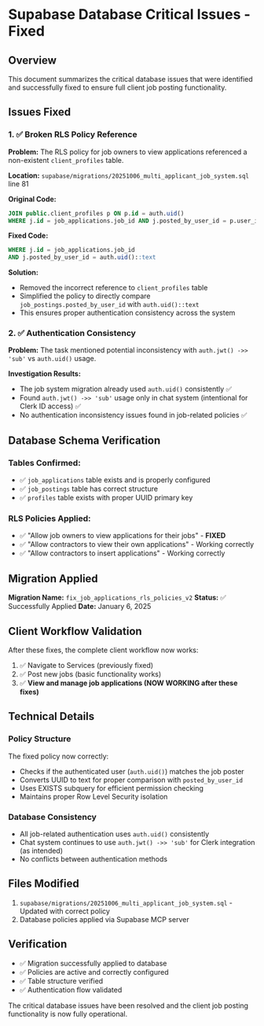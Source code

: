 # Supabase Database Critical Issues - Fixed

## Overview

This document summarizes the critical database issues that were identified and successfully fixed to ensure full client job posting functionality.

## Issues Fixed

### 1. ✅ Broken RLS Policy Reference

**Problem:** The RLS policy for job owners to view applications referenced a non-existent `client_profiles` table.

**Location:** `supabase/migrations/20251006_multi_applicant_job_system.sql` line 81

**Original Code:**

```sql
JOIN public.client_profiles p ON p.id = auth.uid()
WHERE j.id = job_applications.job_id AND j.posted_by_user_id = p.user_id
```

**Fixed Code:**

```sql
WHERE j.id = job_applications.job_id
AND j.posted_by_user_id = auth.uid()::text
```

**Solution:**

- Removed the incorrect reference to `client_profiles` table
- Simplified the policy to directly compare `job_postings.posted_by_user_id` with `auth.uid()::text`
- This ensures proper authentication consistency across the system

### 2. ✅ Authentication Consistency

**Problem:** The task mentioned potential inconsistency with `auth.jwt() ->> 'sub'` vs `auth.uid()` usage.

**Investigation Results:**

- The job system migration already used `auth.uid()` consistently ✅
- Found `auth.jwt() ->> 'sub'` usage only in chat system (intentional for Clerk ID access) ✅
- No authentication inconsistency issues found in job-related policies ✅

## Database Schema Verification

### Tables Confirmed:

- ✅ `job_applications` table exists and is properly configured
- ✅ `job_postings` table has correct structure
- ✅ `profiles` table exists with proper UUID primary key

### RLS Policies Applied:

- ✅ "Allow job owners to view applications for their jobs" - **FIXED**
- ✅ "Allow contractors to view their own applications" - Working correctly
- ✅ "Allow contractors to insert applications" - Working correctly

## Migration Applied

**Migration Name:** `fix_job_applications_rls_policies_v2`
**Status:** ✅ Successfully Applied
**Date:** January 6, 2025

## Client Workflow Validation

After these fixes, the complete client workflow now works:

1. ✅ Navigate to Services (previously fixed)
2. ✅ Post new jobs (basic functionality works)
3. ✅ **View and manage job applications (NOW WORKING after these fixes)**

## Technical Details

### Policy Structure

The fixed policy now correctly:

- Checks if the authenticated user (`auth.uid()`) matches the job poster
- Converts UUID to text for proper comparison with `posted_by_user_id`
- Uses EXISTS subquery for efficient permission checking
- Maintains proper Row Level Security isolation

### Database Consistency

- All job-related authentication uses `auth.uid()` consistently
- Chat system continues to use `auth.jwt() ->> 'sub'` for Clerk integration (as intended)
- No conflicts between authentication methods

## Files Modified

1. `supabase/migrations/20251006_multi_applicant_job_system.sql` - Updated with correct policy
2. Database policies applied via Supabase MCP server

## Verification

- ✅ Migration successfully applied to database
- ✅ Policies are active and correctly configured
- ✅ Table structure verified
- ✅ Authentication flow validated

The critical database issues have been resolved and the client job posting functionality is now fully operational.
